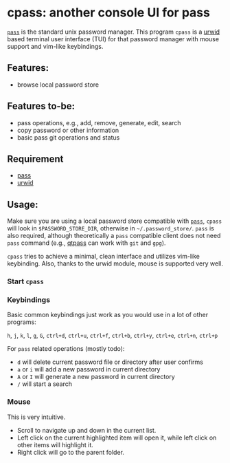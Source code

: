 # cpass: another console UI for pass

[`pass`](https://www.passwordstore.org/) is the standard unix password manager. This program `cpass` is a [urwid](http://urwid.org/) based terminal user interface (TUI) for that password manager with mouse support and vim-like keybindings.

## Features:

- browse local password store

## Features to-be:

- pass operations, e.g., add, remove, generate, edit, search
- copy password or other information
- basic pass git operations and status

## Requirement

- [pass](https://www.passwordstore.org/)
- [urwid](http://urwid.org/)

## Usage:

Make sure you are using a local password store compatible with [`pass`](https://www.passwordstore.org/), `cpass` will look in `$PASSWORD_STORE_DIR`, otherwise in `~/.password_store/`. `pass` is also required, although theoretically a `pass` compatible client does not need `pass` command (e.g., [qtpass](https://qtpass.org/) can work with `git` and `gpg`).

`cpass` tries to achieve a minimal, clean interface and utilizes vim-like keybinding. Also, thanks to the urwid module, mouse is supported very well.

### Start `cpass`

### Keybindings

Basic common keybindings just work as you would use in a lot of other programs:

`h`, `j`, `k`, `l`, `g`, `G`, `ctrl+d`, `ctrl+u`, `ctrl+f`, `ctrl+b`, `ctrl+y`, `ctrl+e`, `ctrl+n`, `ctrl+p`

For `pass` related operations (mostly todo):

- `d` will delete current password file or directory after user confirms
- `a` or `i` will add a new password in current directory
- `A` or `I` will generate a new password in current directory
- `/` will start a search

### Mouse

This is very intuitive.

- Scroll to navigate up and down in the current list.
- Left click on the current highlighted item will open it, while left click on other items will highlight it.
- Right click will go to the parent folder.
